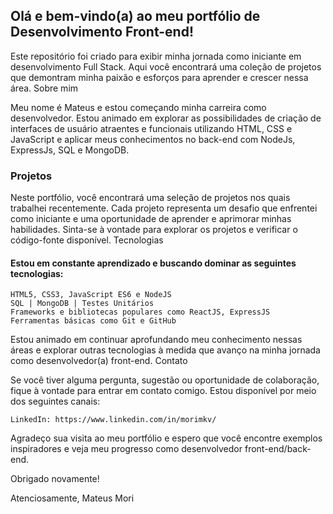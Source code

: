 ## Olá e bem-vindo(a) ao meu portfólio de Desenvolvimento Front-end!

Este repositório foi criado para exibir minha jornada como iniciante em desenvolvimento Full Stack. Aqui você encontrará uma coleção de projetos que demontram minha paixão e esforços para aprender e crescer nessa área.
Sobre mim

Meu nome é Mateus e estou começando minha carreira como desenvolvedor. Estou animado em explorar as possibilidades de criação de interfaces de usuário atraentes e funcionais utilizando HTML, CSS e JavaScript e aplicar meus conhecimentos no back-end com NodeJs, ExpressJs, SQL e MongoDB.

### Projetos

Neste portfólio, você encontrará uma seleção de projetos nos quais trabalhei recentemente. Cada projeto representa um desafio que enfrentei como iniciante e uma oportunidade de aprender e aprimorar minhas habilidades. Sinta-se à vontade para explorar os projetos e verificar o código-fonte disponível.
Tecnologias

#### Estou em constante aprendizado e buscando dominar as seguintes tecnologias:

    HTML5, CSS3, JavaScript ES6​ e NodeJS
    SQL | MongoDB | Testes Unitários​
    Frameworks e bibliotecas populares como ReactJS​, ExpressJS​
    Ferramentas básicas como Git e GitHub

Estou animado em continuar aprofundando meu conhecimento nessas áreas e explorar outras tecnologias à medida que avanço na minha jornada como desenvolvedor(a) front-end.
Contato

Se você tiver alguma pergunta, sugestão ou oportunidade de colaboração, fique à vontade para entrar em contato comigo. Estou disponível por meio dos seguintes canais:

    LinkedIn: https://www.linkedin.com/in/morimkv/

Agradeço sua visita ao meu portfólio e espero que você encontre exemplos inspiradores e veja meu progresso como desenvolvedor front-end/back-end.

Obrigado novamente!

Atenciosamente,
Mateus Mori
